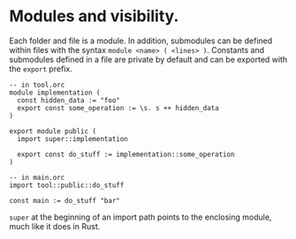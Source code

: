 # Modules and visibility.

Each folder and file is a module. In addition, submodules can be defined within files with the syntax `module <name> ( <lines> )`. Constants and submodules defined in a file are private by default and can be exported with the `export` prefix.

```orc
-- in tool.orc
module implementation (
  const hidden_data := "foo"
  export const some_operation := \s. s ++ hidden_data
)

export module public (
  import super::implementation

  export const do_stuff := implementation::some_operation
)
```

```orc
-- in main.orc
import tool::public::do_stuff

const main := do_stuff "bar"
```

`super` at the beginning of an import path points to the enclosing module, much like it does in Rust.